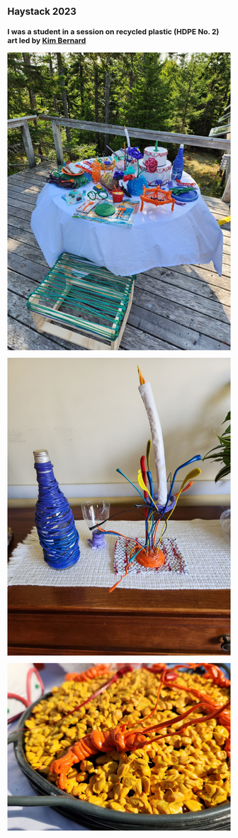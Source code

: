 ## Haystack 2023

### I was a student in a session on recycled plastic (HDPE No. 2) art led by [Kim Bernard](www.kimbernard.com) 

![table](table.jpg)

![candelabra](candelabra.jpg)

![paella](paella.jpg)


